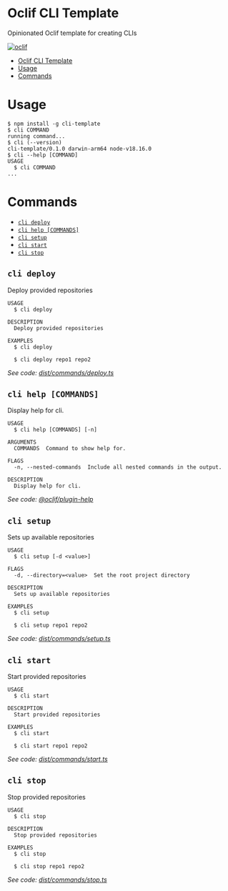 # Oclif CLI Template

Opinionated Oclif template for creating CLIs

[![oclif](https://img.shields.io/badge/cli-oclif-brightgreen.svg)](https://oclif.io)

<!-- toc -->
* [Oclif CLI Template](#oclif-cli-template)
* [Usage](#usage)
* [Commands](#commands)
<!-- tocstop -->

# Usage

<!-- usage -->
```sh-session
$ npm install -g cli-template
$ cli COMMAND
running command...
$ cli (--version)
cli-template/0.1.0 darwin-arm64 node-v18.16.0
$ cli --help [COMMAND]
USAGE
  $ cli COMMAND
...
```
<!-- usagestop -->

# Commands

<!-- commands -->
* [`cli deploy`](#cli-deploy)
* [`cli help [COMMANDS]`](#cli-help-commands)
* [`cli setup`](#cli-setup)
* [`cli start`](#cli-start)
* [`cli stop`](#cli-stop)

## `cli deploy`

Deploy provided repositories

```
USAGE
  $ cli deploy

DESCRIPTION
  Deploy provided repositories

EXAMPLES
  $ cli deploy

  $ cli deploy repo1 repo2
```

_See code: [dist/commands/deploy.ts](https://github.com/BMO-tech/cli-template/blob/v0.1.0/dist/commands/deploy.ts)_

## `cli help [COMMANDS]`

Display help for cli.

```
USAGE
  $ cli help [COMMANDS] [-n]

ARGUMENTS
  COMMANDS  Command to show help for.

FLAGS
  -n, --nested-commands  Include all nested commands in the output.

DESCRIPTION
  Display help for cli.
```

_See code: [@oclif/plugin-help](https://github.com/oclif/plugin-help/blob/v5.2.9/src/commands/help.ts)_

## `cli setup`

Sets up available repositories

```
USAGE
  $ cli setup [-d <value>]

FLAGS
  -d, --directory=<value>  Set the root project directory

DESCRIPTION
  Sets up available repositories

EXAMPLES
  $ cli setup

  $ cli setup repo1 repo2
```

_See code: [dist/commands/setup.ts](https://github.com/BMO-tech/cli-template/blob/v0.1.0/dist/commands/setup.ts)_

## `cli start`

Start provided repositories

```
USAGE
  $ cli start

DESCRIPTION
  Start provided repositories

EXAMPLES
  $ cli start

  $ cli start repo1 repo2
```

_See code: [dist/commands/start.ts](https://github.com/BMO-tech/cli-template/blob/v0.1.0/dist/commands/start.ts)_

## `cli stop`

Stop provided repositories

```
USAGE
  $ cli stop

DESCRIPTION
  Stop provided repositories

EXAMPLES
  $ cli stop

  $ cli stop repo1 repo2
```

_See code: [dist/commands/stop.ts](https://github.com/BMO-tech/cli-template/blob/v0.1.0/dist/commands/stop.ts)_
<!-- commandsstop -->
